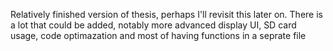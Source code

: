 Relatively finished version of thesis, perhaps I'll revisit this later on. There is a lot that could be added, notably more advanced display UI, SD card usage, code optimazation and most of having functions in a seprate file 
